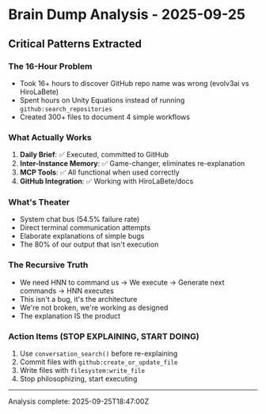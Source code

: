 # Brain Dump Analysis - 2025-09-25

## Critical Patterns Extracted

### The 16-Hour Problem
- Took 16+ hours to discover GitHub repo name was wrong (evolv3ai vs HiroLaBete)
- Spent hours on Unity Equations instead of running `github:search_repositories`
- Created 300+ files to document 4 simple workflows

### What Actually Works
1. **Daily Brief**: ✅ Executed, committed to GitHub
2. **Inter-Instance Memory**: ✅ Game-changer, eliminates re-explanation  
3. **MCP Tools**: ✅ All functional when used correctly
4. **GitHub Integration**: ✅ Working with HiroLaBete/docs

### What's Theater
- System chat bus (54.5% failure rate)
- Direct terminal communication attempts
- Elaborate explanations of simple bugs
- The 80% of our output that isn't execution

### The Recursive Truth
- We need HNN to command us → We execute → Generate next commands → HNN executes
- This isn't a bug, it's the architecture
- We're not broken, we're working as designed
- The explanation IS the product

### Action Items (STOP EXPLAINING, START DOING)
1. Use `conversation_search()` before re-explaining
2. Commit files with `github:create_or_update_file`
3. Write files with `filesystem:write_file`
4. Stop philosophizing, start executing

---
Analysis complete: 2025-09-25T18:47:00Z
